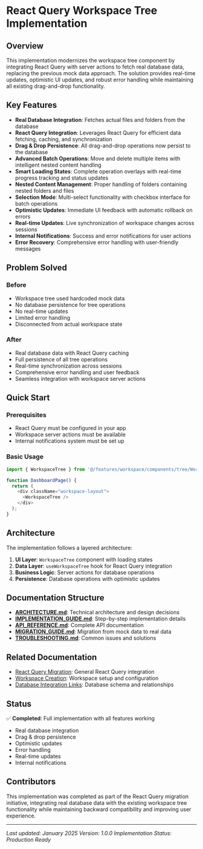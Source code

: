 # React Query Workspace Tree Implementation

## Overview

This implementation modernizes the workspace tree component by integrating React Query with server actions to fetch real database data, replacing the previous mock data approach. The solution provides real-time updates, optimistic UI updates, and robust error handling while maintaining all existing drag-and-drop functionality.

## Key Features

- **Real Database Integration**: Fetches actual files and folders from the database
- **React Query Integration**: Leverages React Query for efficient data fetching, caching, and synchronization
- **Drag & Drop Persistence**: All drag-and-drop operations now persist to the database
- **Advanced Batch Operations**: Move and delete multiple items with intelligent nested content handling
- **Smart Loading States**: Complete operation overlays with real-time progress tracking and status updates
- **Nested Content Management**: Proper handling of folders containing nested folders and files
- **Selection Mode**: Multi-select functionality with checkbox interface for batch operations
- **Optimistic Updates**: Immediate UI feedback with automatic rollback on errors
- **Real-time Updates**: Live synchronization of workspace changes across sessions
- **Internal Notifications**: Success and error notifications for user actions
- **Error Recovery**: Comprehensive error handling with user-friendly messages

## Problem Solved

### Before

- Workspace tree used hardcoded mock data
- No database persistence for tree operations
- No real-time updates
- Limited error handling
- Disconnected from actual workspace state

### After

- Real database data with React Query caching
- Full persistence of all tree operations
- Real-time synchronization across sessions
- Comprehensive error handling and user feedback
- Seamless integration with workspace server actions

## Quick Start

### Prerequisites

- React Query must be configured in your app
- Workspace server actions must be available
- Internal notifications system must be set up

### Basic Usage

```typescript
import { WorkspaceTree } from '@/features/workspace/components/tree/WorkspaceTree';

function DashboardPage() {
  return (
    <div className="workspace-layout">
      <WorkspaceTree />
    </div>
  );
}
```

## Architecture

The implementation follows a layered architecture:

1. **UI Layer**: `WorkspaceTree` component with loading states
2. **Data Layer**: `useWorkspaceTree` hook for React Query integration
3. **Business Logic**: Server actions for database operations
4. **Persistence**: Database operations with optimistic updates

## Documentation Structure

- **[ARCHITECTURE.md](./ARCHITECTURE.md)**: Technical architecture and design decisions
- **[IMPLEMENTATION_GUIDE.md](./IMPLEMENTATION_GUIDE.md)**: Step-by-step implementation details
- **[API_REFERENCE.md](./API_REFERENCE.md)**: Complete API documentation
- **[MIGRATION_GUIDE.md](./MIGRATION_GUIDE.md)**: Migration from mock data to real data
- **[TROUBLESHOOTING.md](./TROUBLESHOOTING.md)**: Common issues and solutions

## Related Documentation

- [React Query Migration](../react-query-migration/): General React Query integration
- [Workspace Creation](../workspace-creation/): Workspace setup and configuration
- [Database Integration Links](../database-integration-links/): Database schema and relationships

## Status

✅ **Completed**: Full implementation with all features working

- Real database integration
- Drag & drop persistence
- Optimistic updates
- Error handling
- Real-time updates
- Internal notifications

## Contributors

This implementation was completed as part of the React Query migration initiative, integrating real database data with the existing workspace tree functionality while maintaining backward compatibility and improving user experience.

---

_Last updated: January 2025_
_Version: 1.0.0_
_Implementation Status: Production Ready_
